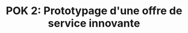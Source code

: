 ---
layout: layout/post.njk

title: "POK 2: Prototypage d'une offre de service innovante"
authors:
  - Louise Gacoin

tags: ['pok']
---